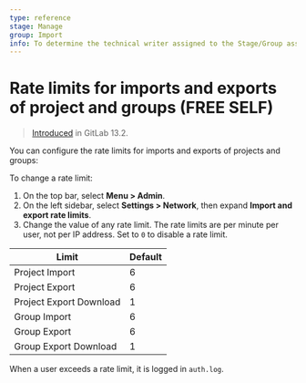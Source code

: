 ```yaml
---
type: reference
stage: Manage
group: Import
info: To determine the technical writer assigned to the Stage/Group associated with this page, see https://about.gitlab.com/handbook/engineering/ux/technical-writing/#assignments
---
```


# Rate limits for imports and exports of project and groups **(FREE SELF)**

> [Introduced](https://gitlab.com/gitlab-org/gitlab/-/merge_requests/35728) in GitLab 13.2.

You can configure the rate limits for imports and exports of projects and groups:

To change a rate limit:

1. On the top bar, select **Menu > Admin**.
1. On the left sidebar, select **Settings > Network**, then expand **Import and export rate limits**.
1. Change the value of any rate limit. The rate limits are per minute per user, not per IP address.
   Set to `0` to disable a rate limit.

| Limit                   | Default |
|-------------------------|---------|
| Project Import          | 6       |
| Project Export          | 6       |
| Project Export Download | 1       |
| Group Import            | 6       |
| Group Export            | 6       |
| Group Export Download   | 1       |

When a user exceeds a rate limit, it is logged in `auth.log`.
